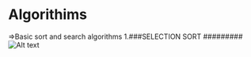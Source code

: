 # Algorithims
=>Basic sort and search algorithms
1.###SELECTION SORT #########</br>
![Alt text](https://www.tutorialspoint.com/data_structures_algorithms/images/selection_sort.jpg)
